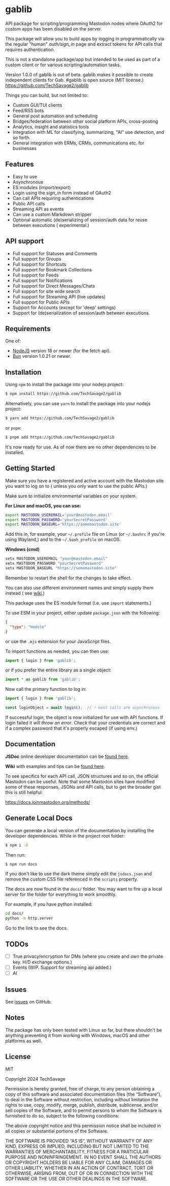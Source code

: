 gablib
======

API package for scripting/programming Mastodon nodes where OAuth2 for custom apps has been disabled
on the server.

This package will allow you to build apps by logging in programmatically via the regular "human"
_auth/sign_in_ page and extract tokens for API calls that requires authentication.

This is not a standalone package/app but intended to be used as part of a custom client or for
various scripting/automation tasks.

Version 1.0.0 of gablib is out of beta. gablib makes it possible to create independent clients for
Gab. #gablib is open source (MIT license.) https://github.com/TechSavage2/gablib

Things you can build, but not limited to:

- Custom GUI/TUI clients
- Feed/RSS bots
- General post automation and scheduling
- Bridges/federation between other social platform APIs, cross-posting
- Analytics, insight and statistics tools
- Integration with ML for classifying, summarizing, "AI" use detection, and so forth.
- General integration with ERMs, CRMs, communications etc. for businesses

Features
--------

- Easy to use
- Asynchronous
- ES modules (import/export)
- Login using the _sign_in_ form instead of OAuth2
- Can call APIs requiring authentications
- Public API calls
- Streaming API as events
- Can use a custom Markdown stripper
- Optional automatic (de)serializing of session/auth data for reuse between executions (
  experimental.)

API support
-----------

- Full support for Statuses and Comments
- Full support for Groups
- Full support for Shortcuts
- Full support for Bookmark Collections
- Full support for Feeds
- Full support for Notifications
- Full support for Direct Messages/Chats
- Full support for site wide search
- Full support for Streaming API (live updates)
- Full support for Public APIs
- Support for Accounts (except for 'deep' settings)
- Support for (de)serialization of session/auth between executions.

Requirements
------------

One of:

- [NodeJS](https://nodejs.org/en/) version 18 or newer (for the fetch api).
- [Bun](https://bun.sh/) version 1.0.21 or newer.

Installation
------------

Using `npm` to install the package into your nodejs project:

```bash
$ npm install https://github.com/TechSavage2/gablib
```

Alternatively, you can use `yarn` to install the package into your nodejs project:

```bash
$ yarn add https://github.com/TechSavage2/gablib
```

or `pnpm`:

```bash
$ pnpm add https://github.com/TechSavage2/gablib
```

It's now ready for use. As of now there are no other dependencies to be installed.

Getting Started
---------------

Make sure you have a registered and active account with the Mastodon site you want to log on to (
unless you only want to use the public APIs.)

Make sure to initialize environmental variables on your system.

**For Linux and macOS, you can use:**

```bash
export MASTODON_USEREMAIL='your@mastodon.email'
export MASTODON_PASSWORD='yourSecretPassword'
export MASTODON_BASEURL='https://somemastodon.site'
```

Add this in, for example, your `~/.profile` file on Linux (or `~/.bashrc` if you're using Wayland,)
and to the `~/.bash_profile` on macOS.

**Windows (cmd)**

```cmd
setx MASTODON_USEREMAIL "your@mastodon.email"
setx MASTODON_PASSWORD "yourSecretPassword"
setx MASTODON_BASEURL "https://somemastodon.site"
```

Remember to restart the shell for the changes to take effect.

You can also use different environment names and simply supply them instead (
see [wiki](https://github.com/TechSavage2/gablib/wiki/Authenticating).)

This package uses the ES module format (i.e. use `import` statements.)

To use ESM in your project, either update `package.json` with the following:

```json
{
  "type": "module"
}
```

or use the `.mjs` extension for your JavaScript files.

To import functions as needed, you can then use:

```JavaScript
import { login } from 'gablib';
```

or if you prefer the entire library as a single object:

```JavaScript
import * as gablib from 'gablib';
```

Now call the primary function to log in:

```JavaScript
import { login } from 'gablib';

const loginObject = await login();  // ! most calls are asynchronous
```

If successful login, the object is now initialized for use with API functions. If login failed it
will _throw an error_. Check that your credentials are correct and if a complex password that it's
properly escaped (if using env.)

Documentation
-------------

**JSDoc** online developer documentation can be [found here](https://techsavage2.github.io/gablib/).

**Wiki** with examples and tips can be [found here](https://github.com/TechSavage2/gablib/wiki).

To see specifics for each API call, JSON structures and so on, the official Mastodon can be useful.
Note that some Mastodon sites have modified some of these responses, JSONs and API calls, but to get
the broader gist this is still helpful:

https://docs.joinmastodon.org/methods/

Generate Local Docs
-------------------

You can generate a local version of the documentation by installing the developer dependencies.
While in the project root folder:

```bash
$ npm i -D
```

Then run:

```bash
$ npm run docs
```

If you don't like to use the dark theme simply edit the `jsdocs.json` and remove the custom CSS file
referenced in the `scripts` property.

The docs are now found in the `docs/` folder. You may want to fire up a local server for the folder
for everything to work smoothly.

For example, if you have python installed:

```bash
cd docs/
python -m http.server
```

Go to the link to see the docs.

TODOs
-----

- [ ] True privacy/encryption for DMs (where you create and own the private key. H/D exchange
  options.)
- [ ] Events (WIP. Support for streaming api added.)
- [ ] AI

Issues
------

See [issues](https://github.com/TechSavage2/gablib/issues) on GitHub.

Notes
-----

The package has only been tested with Linux so far, but there shouldn't be anything preventing it
from working with Windows, macOS and other platforms as well.

License
-------

MIT

Copyright 2024 TechSavage

Permission is hereby granted, free of charge, to any person obtaining a copy of this software and
associated documentation files (the “Software”), to deal in the Software without restriction,
including without limitation the rights to use, copy, modify, merge, publish, distribute,
sublicense, and/or sell copies of the Software, and to permit persons to whom the Software is
furnished to do so, subject to the following conditions:

The above copyright notice and this permission notice shall be included in all copies or substantial
portions of the Software.

THE SOFTWARE IS PROVIDED “AS IS”, WITHOUT WARRANTY OF ANY KIND, EXPRESS OR IMPLIED, INCLUDING BUT
NOT LIMITED TO THE WARRANTIES OF MERCHANTABILITY, FITNESS FOR A PARTICULAR PURPOSE AND
NONINFRINGEMENT. IN NO EVENT SHALL THE AUTHORS OR COPYRIGHT HOLDERS BE LIABLE FOR ANY CLAIM, DAMAGES
OR OTHER LIABILITY, WHETHER IN AN ACTION OF CONTRACT, TORT OR OTHERWISE, ARISING FROM, OUT OF OR IN
CONNECTION WITH THE SOFTWARE OR THE USE OR OTHER DEALINGS IN THE SOFTWARE.
